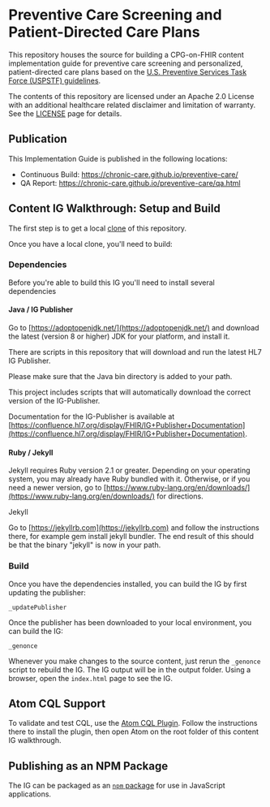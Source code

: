 # Preventive Care Screening and Patient-Directed Care Plans

This repository houses the source for building a CPG-on-FHIR content implementation guide for preventive care screening and personalized, patient-directed care plans based on the [U.S. Preventive Services Task Force (USPSTF) guidelines](https://www.uspreventiveservicestaskforce.org/uspstf/recommendation-topics).

The contents of this repository are licensed under an Apache 2.0 License with an additional healthcare related disclaimer and limitation of warranty. See the [LICENSE](LICENSE) page for details.

## Publication

This Implementation Guide is published in the following locations:

* Continuous Build: https://chronic-care.github.io/preventive-care/
* QA Report: https://chronic-care.github.io/preventive-care/qa.html

## Content IG Walkthrough: Setup and Build

The first step is to get a local [clone](https://docs.github.com/en/free-pro-team@latest/github/creating-cloning-and-archiving-repositories/cloning-a-repository) of this repository.

Once you have a local clone, you'll need to build:

### Dependencies

Before you're able to build this IG you'll need to install several dependencies

#### Java / IG Publisher

Go to [https://adoptopenjdk.net/](https://adoptopenjdk.net/) and download the latest (version 8 or higher) JDK for your platform, and install it.

There are scripts in this repository that will download and run the latest HL7 IG Publisher.

Please make sure that the Java bin directory is added to your path.

This project includes scripts that will automatically download the correct version of the IG-Publisher.

Documentation for the IG-Publisher is available at [https://confluence.hl7.org/display/FHIR/IG+Publisher+Documentation](https://confluence.hl7.org/display/FHIR/IG+Publisher+Documentation).

#### Ruby / Jekyll

Jekyll requires Ruby version 2.1 or greater. Depending on your operating system, you may already have Ruby bundled with it. Otherwise, or if you need a newer version, go to [https://www.ruby-lang.org/en/downloads/](https://www.ruby-lang.org/en/downloads/) for directions.

Jekyll

Go to [https://jekyllrb.com](https://jekyllrb.com) and follow the instructions there, for example gem install jekyll bundler. The end result of this should be that the binary "jekyll" is now in your path.

### Build

Once you have the dependencies installed, you can build the IG by first updating the publisher:

```
_updatePublisher
```

Once the publisher has been downloaded to your local environment, you can build the IG:

```
_genonce
```

Whenever you make changes to the source content, just rerun the `_genonce` script to rebuild the IG. The IG output will be in the output folder. Using a browser, open the `index.html` page to see the IG.

## Atom CQL Support

To validate and test CQL, use the [Atom CQL Plugin](https://github.com/cqframework/atom_cql_support). Follow the instructions there to install the plugin, then open Atom on the root folder of this  content IG walkthrough.

## Publishing as an NPM Package

The IG can be packaged as an [`npm` package](https://docs.npmjs.com/packages-and-modules) for use in JavaScript applications.
